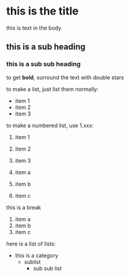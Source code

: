 # this is the title
this is text in the body 

## this is a sub heading 

### this is a sub sub heading

to get **bold**, surround the text with double stars

to make a list, just list them normally:
- item 1 
- item 2 
- item 3

to make a numbered list, use 1.xxx:
1. item 1
2. item 2
3. item 3

1. item a
1. item b
1. item c

this is a break

1. item a
1. item b
1. item c

here is a list of lists:
- this is a category
  - sublist
    - sub sub list
